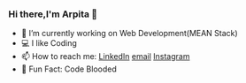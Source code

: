 ### Hi there,I'm Arpita 👋

- 🔭 I’m currently working on Web Development(MEAN Stack)
- 💻 I like Coding
- 📫 How to reach me: [LinkedIn](https://www.linkedin.com/in/arpita-gupta-660a261ab/) 
                       [email](http://www.arpita4086@gmail.com)
                       [Instagram](https://www.instagram.com/_arpiiii/)
- 🥳 Fun Fact: Code Blooded
